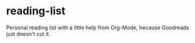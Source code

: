 # reading-list

Personal reading list with a little help from Org-Mode, because Goodreads just doesn't cut it.
